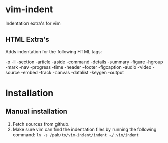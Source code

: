 vim-indent
==========

Indentation extra's for vim

HTML Extra's
------------

Adds indentation for the following HTML tags:

-p
-li
-section
-article
-aside
-command
-details
-summary
-figure
-hgroup
-mark
-nav
-progress
-time
-header
-footer
-figcaption
-audio
-video
-source
-embed
-track
-canvas
-datalist
-keygen
-output

Installation
============

Manual installation
-------------------

1. Fetch sources from github.
2. Make sure vim can find the indentation files by running the following command:
   `ln -s /pah/to/vim-indent/indent ~/.vim/indent`

